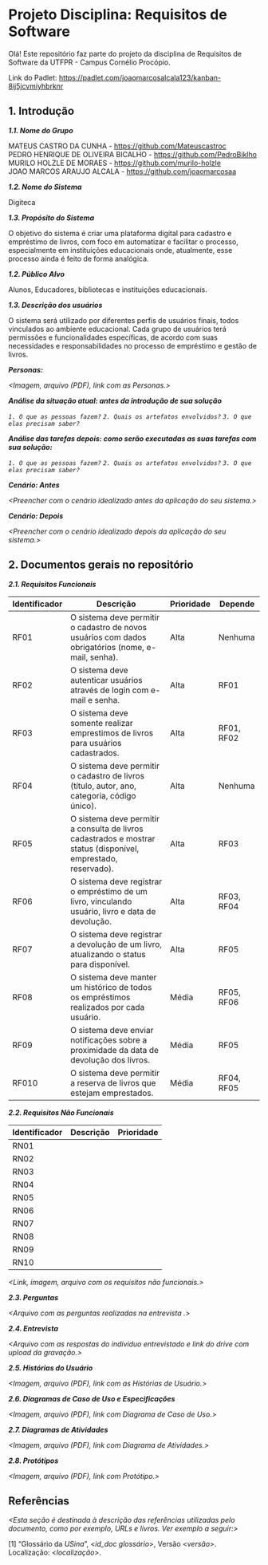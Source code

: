 # Projeto Disciplina: Requisitos de Software

[](https://github.com/PedroBiklho/requisitos-software#projeto-disciplina-requisitos-de-software)

Olá! Este repositório faz parte do projeto da disciplina de Requisitos de Software da UTFPR - Campus Cornélio Procópio.

Link do Padlet: https://padlet.com/joaomarcosalcala123/kanban-8ij5jcvmiyhbrknr

## 1. Introdução

[](https://github.com/PedroBiklho/requisitos-software#1-introdu%C3%A7%C3%A3o)

_**1.1. Nome do Grupo**_

MATEUS CASTRO DA CUNHA  - https://github.com/Mateuscastroc  
PEDRO HENRIQUE DE OLIVEIRA BICALHO - https://github.com/PedroBiklho  
MURILO HOLZLE DE MORAES - https://github.com/murilo-holzle  
JOAO MARCOS ARAUJO ALCALA - https://github.com/joaomarcosaa  

_**1.2. Nome do Sistema**_

Digiteca

_**1.3. Propósito do Sistema**_

O objetivo do sistema é criar uma plataforma digital para cadastro e empréstimo de livros, com foco em automatizar e facilitar o processo, especialmente em instituições educacionais onde, atualmente, esse processo ainda é feito de forma analógica.

_**1.2. Público Alvo**_

Alunos, Educadores, bibliotecas e instituições educacionais.

_**1.3. Descrição dos usuários**_

O sistema será utilizado por diferentes perfis de usuários finais, todos vinculados ao ambiente educacional. Cada grupo de usuários terá permissões e funcionalidades específicas, de acordo com suas necessidades e responsabilidades no processo de empréstimo e gestão de livros.

_**Personas:**_

_<Imagem, arquivo (PDF), link com as Personas.>_

_**Análise da situação atual: antes da introdução de sua solução**_

_`1. O que as pessoas fazem?`_  _`2. Quais os artefatos envolvidos?`_  _`3. O que elas precisam saber?`_

_**Análise das tarefas depois: como serão executadas as suas tarefas com sua solução:**_

_`1. O que as pessoas fazem?`_  _`2. Quais os artefatos envolvidos?`_  _`3. O que elas precisam saber?`_

_**Cenário: Antes**_

_<Preencher com o cenário idealizado antes da aplicação do seu sistema.>_

_**Cenário: Depois**_

_<Preencher com o cenário idealizado depois da aplicação do seu sistema.>_

## 2. Documentos gerais no repositório

[](https://github.com/PedroBiklho/requisitos-software#2-documentos-gerais-no-reposit%C3%B3rio)

_**2.1. Requisitos Funcionais**_

|Identificador   | Descrição                             |Prioridade    |Depende       |
|----------------|---------------------------------------|--------------|--------------|
| RF01           | O sistema deve permitir o cadastro de novos usuários com dados obrigatórios (nome, e-mail, senha).|Alta | Nenhuma     |
| RF02           | O sistema deve autenticar usuários através de login com e-mail e senha.|Alta | RF01 |
| RF03           | O sistema deve somente realizar emprestimos de livros para usuários cadastrados.|Alta | RF01, RF02 |
| RF04 | O sistema deve permitir o cadastro de livros (título, autor, ano, categoria, código único).|Alta | Nenhuma |
| RF05 | O sistema deve permitir a consulta de livros cadastrados e mostrar status (disponível, emprestado, reservado). | Alta | RF03|
| RF06 | O sistema deve registrar o empréstimo de um livro, vinculando usuário, livro e data de devolução. | Alta | RF03, RF04| 
| RF07 | O sistema deve registrar a devolução de um livro, atualizando o status para disponível. | Alta | RF05 |
| RF08 | O sistema deve manter um histórico de todos os empréstimos realizados por cada usuário. | Média | RF05, RF06 |
| RF09 | O sistema deve enviar notificações sobre a proximidade da data de devolução dos livros. | Média | RF05 |
| RF010 | O sistema deve permitir a reserva de livros que estejam emprestados. | Média | RF04, RF05|



_**2.2. Requisitos Não Funcionais**_

|Identificador   | Descrição                             |Prioridade    |
|----------------|---------------------------------------|--------------|
| RN01 |
| RN02 |
| RN03 |
| RN04 |
| RN05 |
| RN06 |
| RN07 |
| RN08 |
| RN09 |
| RN10 |

_<Link, imagem, arquivo com os requisitos não funcionais.>_

_**2.3. Perguntas**_

_<Arquivo com as perguntas realizadas na entrevista .>_

_**2.4. Entrevista**_

_<Arquivo com as respostas do indivíduo entrevistado e link do drive com upload da gravação.>_

_**2.5. Histórias do Usuário**_

_<Imagem, arquivo (PDF), link com as Histórias de Usuário.>_

_**2.6. Diagramas de Caso de Uso e Especificações**_

_<Imagem, arquivo (PDF), link com Diagrama de Caso de Uso.>_

_**2.7. Diagramas de Atividades**_

_<Imagem, arquivo (PDF), link com Diagrama de Atividades.>_

_**2.8. Protótipos**_

_<Imagem, arquivo (PDF), link com Protótipo.>_

## Referências

[](https://github.com/PedroBiklho/requisitos-software#refer%C3%AAncias)

_<Esta seção é destinada à descrição das referências utilizadas pelo documento, como por exemplo, URLs e livros. Ver exemplo a seguir:>_

[1] “Glossário da  _USina_”, <_id_doc glossário_>, Versão <_versão_>. Localização: <_localização_>.
